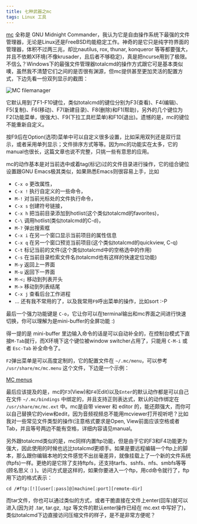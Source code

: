 ```yaml
---
title: 七种武器之mc
tags: Linux 工具
---
```


[mc](http://www.ibiblio.org/mc/) 全称是 GNU Midnight Commander，我认为它是自由操作系统下最强的文件管理器，无论是Linux还是FreeBSD均能稳定工作。神奇的是它只是纯字符界面的管理器，体积不过两三兆，却比nautilus, rox, thunar, konqueror 等等都要强大，并且不依赖X环境(不像krusader，且后者不够稳定)，真是把ncurse用到了极限。不信么？Windows下的最强文件管理器totalcmd的操作方式跟它可是基本类似噢，虽然我不清楚它们之间的是否很有渊源，但mc提供甚至更加灵活的配置方式，下边先看一份双列显示的截图：

![MC filemanager](http://image.jqian.net/mc_fm.jpg)

它默认用到了F1-F10键位，类似totalcmd的键位分别为F3(查看)、F4(编辑)、F5(复制)、F6(移动)、F7(新建目录)、F8(删除)和F1(帮助)，另外的几个键位为F2(功能菜单，很强大)、F9(下拉工具栏菜单)和F10(退出)。遗憾的是，mc的键位不能重新自定义。

按F9后在Option(选项)菜单中可以自定义很多设置，比如采用双列还是双行显示，或者采用单列显示；文件排序方式等等。因为mc的功能实在太多，它的manual也很长，这篇文章也说不完整，只挑一些有意思的应用。

mc的动作基本是对当前选中或着tag(标记)过的文件目录进行操作，它的组合键位设置跟GNU Emacs极其类似，如果熟悉Emacs则很容易上手，比如


- `C-x o` 更改属性，
- `C-x !` 执行自定义的一些命令，
- `M-!` 对当前光标处的文件执行命令，
- `C-x s` 创建符号链接，
- `C-x h` 把当前目录添加到hotlist(这个类似totalcmd的favorites)，
- `C-\` 调用hotlist(类似totalcmd的C-d)，
- `M-?` 弹出搜索框
- `C-x i` 在另一个窗口显示当前项目的属性信息
- `C-x q` 在另一个窗口预览当前项目(这个类似totalcmd的quickview, C-q)
- `C-t` 标记当前的文件(这个类似totalcmd中的空格选中的作用)
- `C-s` 在当前目录检索文件名(totalcmd也有这样的快速定位功能)
- `M-y` 返回上一界面
- `M-u` 返回下一界面
- `M-<;` 移动到列表开头
- `M->` 移动到列表结尾
- `C-x j` 查看后台工作进程
- ... 还有我不常用的了，以及我常用`F9`呼出菜单的操作，比如sort :-P

最后一个强力功能键是 `C-o`，它让你可以在terminal输出和mc界面之间进行快速切换，你可以理解为是mini-buffer的全屏功能 :)

得一提的是 mini-buffer 里边输入命令的话是可以自动补全的，在控制台模式下直接`M-Tab`就行，而X环境下这个键位被window switcher占用了，只能用 `C-M-i` 或者 `Esc-Tab` 补全命令了。

`F2`弹出菜单是可以高度定制的，它的配置文件在 `~/.mc/menu`，可以参考 `/usr/share/mc/mc.menu` 这个文件，下边是一个示例：

[MC menus](http://image.jqian.net/mc_fm_menu.jpg)

最后应该提及的是，mc的`F3`(View)和`F4`(Edit)以及`Enter`的默认动作都是可以自己在文件 `~/.mc/bindings` 中绑定的，并且支持正则表达式，默认的动作绑定在 `/usr/share/mc/mc.ext` 中。mc是自带 viewer 和 editor 的，能还颇强大，而你可以自己替换它的view和edit，因为音频视频总不能用mcviewer打开视听吧？比如我对一些常见文件类型的操作(注意格式要求是Open, View前面应该空格或者Tab，并且等号两边不能有空格，详细内容请见manual。


另外跟totalcmd类似的是，mc同样内置ftp功能，但是由于它的F3和F4功能更为强大，因此使用的时候也远比totalcmd更顺手。如果是要远程编辑一个ftp上的脚本，那么跟你编辑本地的文件感觉不出丝毫差异，就像挂载上了一个新的文件系统(ftpfs)一样。更绝的是它除了支持ftpfs，还支持tarfs、sshfs、nfs、smbfs等等(顾名思义 :) )。访问方式是这样的，如果你要进入一个ftp，用cd命令就行了，ftp用下边的格式表示：

    cd /#ftp:[!][user[:pass]@]machine[:port][remote-dir]

而tar文件，你也可以通过类似的方式，或者干脆直接在文件上enter(回车)就可以进入(因为对 .tar, tar.gz, .tgz 等文件的默认enter操作已经在 mc.ext 中写好了)，类似totalcmd下边直接访问压缩文件的样子，是不是非常方便呢？
